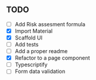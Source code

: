 ## TODO

- [ ] Add Risk assesment formula
- [x] Import Material
- [x] Scaffold UI
- [ ] Add tests
- [ ] Add a proper readme
- [x] Refactor to a page component
- [ ] Typescriptify
- [ ] Form data validation
